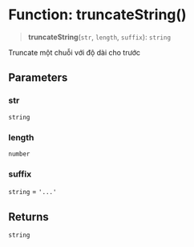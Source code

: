 # Function: truncateString()

> **truncateString**(`str`, `length`, `suffix`): `string`

Truncate một chuỗi với độ dài cho trước

## Parameters

### str

`string`

### length

`number`

### suffix

`string` = `'...'`

## Returns

`string`
